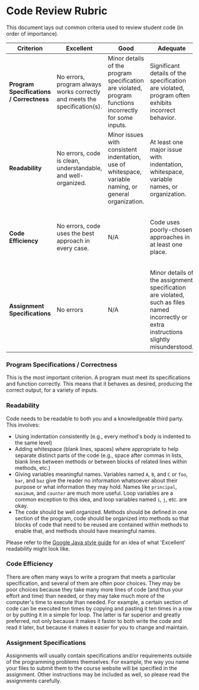 # Code Review Rubric

This document lays out common criteria used to review student code (in order of importance).

| Criterion | Excellent | Good | Adequate | Developing |
|---|---|---|---|---|
| **Program Specifications / Correctness** | No errors, program always works correctly and meets the specification(s). | Minor details of the program specification are violated, program functions incorrectly for some inputs. | Significant details of the specification are violated, program often exhibits incorrect behavior. | Program only functions correctly in very limited cases or not at all. |
| **Readability** | No errors, code is clean, understandable, and well-organized. | Minor issues with consistent indentation, use of whitespace, variable naming, or general organization. | At least one major issue with indentation, whitespace, variable names, or organization. | Major problems with at three or four of the readability subcategories. |
| **Code Efficiency** | No errors, code uses the best approach in every case. | N/A | Code uses poorly-chosen approaches in at least one place. | Many things in the code could have been accomplished in an easier, faster, or otherwise better fashion. |
| **Assignment Specifications** | No errors | N/A | Minor details of the assignment specification are violated, such as files named incorrectly or extra instructions slightly misunderstood. | Significant details of the specification are violated, such as extra instructions ignored or entirely misunderstood. |

### Program Specifications / Correctness

This is the most important criterion. A program must meet its specifications and function correctly. This means that it behaves as desired, producing the correct output, for a variety of inputs.

### Readability
Code needs to be readable to both you and a knowledgeable third party. This involves:

* Using indentation consistently (e.g., every method's body is indented to the same level)
* Adding whitespace (blank lines, spaces) where appropriate to help separate distinct parts of the code (e.g., space after commas in lists, blank lines between methods or between blocks of related lines within methods, etc.)
* Giving variables meaningful names. Variables named `A`, `B`, and `C` or `foo`, `bar`, and `baz` give the reader no information whatsoever about their purpose or what information they may hold. Names like `principal`, `maximum`, and `counter` are much more useful. Loop variables are a common exception to this idea, and loop variables named `i`, `j`, etc. are okay.
* The code should be well organized. Methods should be defined in one section of the program, code should be organized into methods so that blocks of code that need to be reused are contained within methods to enable that, and methods should have meaningful names.

Please refer to the [Google Java style guide](https://google-styleguide.googlecode.com/svn/trunk/javaguide.html) for an idea of what 'Excellent' readability might look like.

### Code Efficiency
There are often many ways to write a program that meets a particular specification, and several of them are often poor choices. They may be poor choices because they take many more lines of code (and thus your effort and time) than needed, or they may take much more of the computer's time to execute than needed. For example, a certain section of code can be executed ten times by copying and pasting it ten times in a row or by putting it in a simple for loop. The latter is far superior and greatly preferred, not only because it makes it faster to both write the code and read it later, but because it makes it easier for you to change and maintain.

### Assignment Specifications

Assignments will usually contain specifications and/or requirements outside of the programming problems themselves. For example, the way you name your files to submit them to the course website will be specified in the assignment. Other instructions may be included as well, so please read the assignments carefully.
